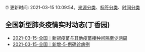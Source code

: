 :alarm_clock: 更新时间: 2021-03-15 10:09:54。[来源分类](../README.md)、[标签分类](../TAGS.md)、[时间分类](../TIMELINE.md)

## 全国新型肺炎疫情实时动态(丁香园)




- [2021-03-15-全国｜新冠疫苗与其他疫苗接种间隔至少两周](http://app.cctv.com/special/cportal/detail/arti/index.html?id=Artiq3yhTKBm9aM09YcRVwPF210315&isfromapp=1) 
- [2021-03-15-全国｜新增-5-例确诊病例](http://app.cctv.com/special/cportal/detail/arti/index.html?id=ArtiDxYeEqGPNucIAgMEkByU210315&isfromapp=1) 
